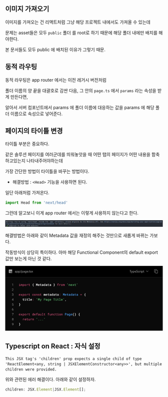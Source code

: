 
## 이미지 가져오기

이미지를 가져오는 건 리액트처럼 그냥 해당  프로젝트 내에서도 가져올 수 있는데

문제는 asset들은 모두 `public` 폴더 를 root로 하기 때문에 해당 폴더 내에만 배치를 해야한다.

본 문서들도 모두 public 에 배치된 이유가 그렇기 때문.

## 동적 라우팅

동적 라우팅은 app router 에서는 이전 레거시 버전처럼

폴더 이름의 양 끝을 대괄호로 감싼 다음, 그 안의 `page.ts` 에서 `params` 라는 속성을 받게 만든다면,

알아서 서버 컴포넌트에서 params 에 폴더 이름에 대응하는 값을 params 에 해당 폴더 이름으로 속성으로 넣어준다.

## 페이지의 타이틀 변경

타이틀 부분은 중요하다.

같은 솔루션 페이지를 여러군데를 띄워놓앗을 때 어떤 탭의 페이지가 어떤 내용을 함축하고있는지 나타내주어야하는데

가장 간단한 방법이 타이틀을 바꾸는 방법이다. 

- 해결방법 : `<Head>` 기능을 사용하면 된다.

일단 아래처럼 가져온다.

```js
import Head from 'next/head'
```

그런데 알고보니 이게 app router 에서는 이렇게 사용하지 않는다고 한다.

![Alt text](image.png)

해결방법은 아래와 같이 Metadata 값을 재정의 해주는 것만으로 새롭게 바뀌는 가보다.

작동방식이 상당히 특이하다. 아마 해당 Functional Component의 default export 값만 보는게 아닌 것 같다.

![Alt text](image-1.png)

## Typescript on React : 자식 설정

`This JSX tag's 'children' prop expects a single child of type 'ReactElement<any, string | JSXElementConstructor<any>>', but multiple children were provided.`

위와 관련된 에러 해결이다. 아래와 같이 설정하자.

```js
children: JSX.Element|JSX.Element[];
```
